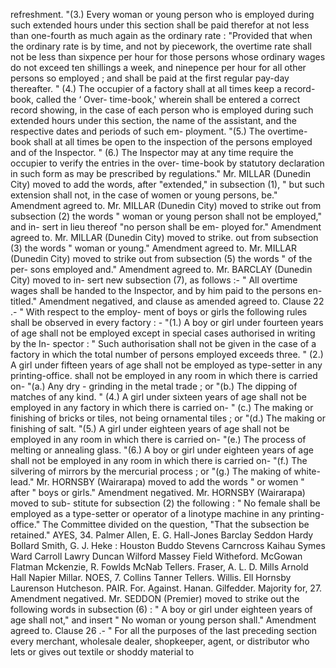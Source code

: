 refreshment. "(3.) Every woman or young person who is employed during such extended hours under this section shall be paid therefor at not less than one-fourth as much again as the ordinary rate : "Provided that when the ordinary rate is by time, and not by piecework, the overtime rate shall not be less than sixpence per hour for those persons whose ordinary wages do not exceed ten shillings a week, and ninepence per hour for all other persons so employed ; and shall be paid at the first regular pay-day thereafter. " (4.) The occupier of a factory shall at all times keep a record-book, called the ‘ Over- time-book,' wherein shall be entered a correct record showing, in the case of each person who is employed during such extended hours under this section, the name of the assistant, and the respective dates and periods of such em- ployment. "(5.) The overtime-book shall at all times be open to the inspection of the persons employed and of the Inspector. " (6.) The Inspector may at any time require the occupier to verify the entries in the over- time-book by statutory declaration in such form as may be prescribed by regulations." Mr. MILLAR (Dunedin City) moved to add the words, after "extended," in subsection (1), " but such extension shall not, in the case of women or young persons, be." Amendment agreed to. Mr. MILLAR (Dunedin City) moved to strike out from subsection (2) the words " woman or young person shall not be employed," and in- sert in lieu thereof "no person shall be em- ployed for." Amendment agreed to. Mr. MILLAR (Dunedin City) moved to strike. out from subsection (3) the words " woman or young." Amendment agreed to. Mr. MILLAR (Dunedin City) moved to strike out from subsection (5) the words " of the per- sons employed and." Amendment agreed to. Mr. BARCLAY (Dunedin City) moved to in- sert new subsection (7), as follows :- " All overtime wages shall be handed to the Inspector, and by him paid to the persons en- titled." Amendment negatived, and clause as amended agreed to. Clause 22 .- " With respect to the employ- ment of boys or girls the following rules shall be observed in every factory : - "(1.) A boy or girl under fourteen years of age shall not be employed except in special cases authorised in writing by the In- spector : " Such authorisation shall not be given in the case of a factory in which the total number of persons employed exceeds three. " (2.) A girl under fifteen years of age shall not be employed as type-setter in any printing-office. shall not be employed in any room in which there is carried on- "(a.) Any dry - grinding in the metal trade ; or "(b.) The dipping of matches of any kind. " (4.) A girl under sixteen years of age shall not be employed in any factory in which there is carried on- " (c.) The making or finishing of bricks or tiles, not being ornamental tiles ; or "(d.) The making or finishing of salt. "(5.) A girl under eighteen years of age shall not be employed in any room in which there is carried on- "(e.) The process of melting or annealing glass. "(6.) A boy or girl under eighteen years of age shall not be employed in any room in which there is carried on- "(f.) The silvering of mirrors by the mercurial process ; or "(g.) The making of white-lead." Mr. HORNSBY (Wairarapa) moved to add the words " or women " after " boys or girls." Amendment negatived. Mr. HORNSBY (Wairarapa) moved to sub- stitute for subsection (2) the following : " No female shall be employed as a type-setter or operator of a linotype machine in any printing- office." The Committee divided on the question, "That the subsection be retained." AYES, 34. Palmer Allen, E. G. Hall-Jones Barclay Seddon Hardy Bollard Smith, G. J. Heke : Houston Buddo Stevens Carncross Kaihau Symes Ward Carroll Lawry Duncan Wilford Massey Field Witheford. McGowan Flatman Mckenzie, R. Fowlds McNab Tellers. Fraser, A. L. D. Mills Arnold Hall Napier Millar. NOES, 7. Collins Tanner Tellers. Willis. Ell Hornsby Laurenson Hutcheson. PAIR. For. Against. Hanan. Gilfedder. Majority for, 27. Amendment negatived. Mr. SEDDON (Premier) moved to strike out the following words in subsection (6) : " A boy or girl under eighteen years of age shall not," and insert " No woman or young person shall." Amendment agreed to. Clause 26 .- " For all the purposes of the last preceding section every merchant, wholesale dealer, shopkeeper, agent, or distributor who lets or gives out textile or shoddy material to 